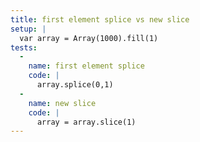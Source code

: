 ```yaml
---
title: first element splice vs new slice
setup: |
  var array = Array(1000).fill(1)
tests:
  -
    name: first element splice
    code: |
      array.splice(0,1)
  -
    name: new slice
    code: |
      array = array.slice(1)
---
```


